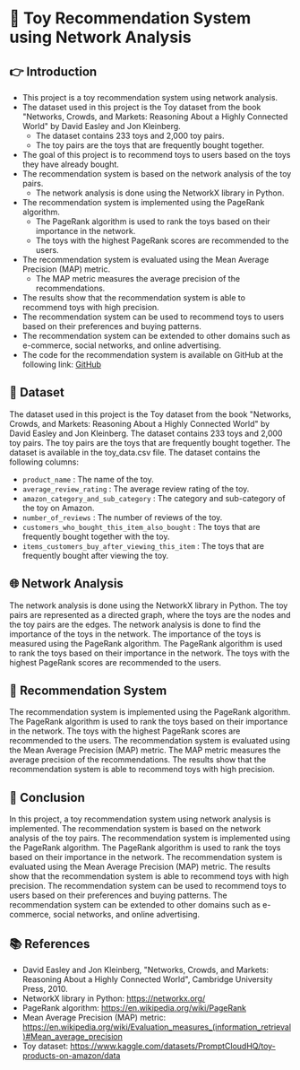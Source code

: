 # 📌 Toy Recommendation System using Network Analysis
## 👉 Introduction
* This project is a toy recommendation system using network analysis.
* The dataset used in this project is the Toy dataset from the book "Networks, Crowds, and Markets: Reasoning About a Highly Connected World" by David Easley and Jon Kleinberg.
    * The dataset contains 233 toys and 2,000 toy pairs.
    * The toy pairs are the toys that are frequently bought together.
* The goal of this project is to recommend toys to users based on the toys they have already bought.
* The recommendation system is based on the network analysis of the toy pairs.
    * The network analysis is done using the NetworkX library in Python.
* The recommendation system is implemented using the PageRank algorithm.
    * The PageRank algorithm is used to rank the toys based on their importance in the network.
    * The toys with the highest PageRank scores are recommended to the users.
* The recommendation system is evaluated using the Mean Average Precision (MAP) metric.
    * The MAP metric measures the average precision of the recommendations.
* The results show that the recommendation system is able to recommend toys with high precision.
* The recommendation system can be used to recommend toys to users based on their preferences and buying patterns.
* The recommendation system can be extended to other domains such as e-commerce, social networks, and online advertising.
* The code for the recommendation system is available on GitHub at the following link: [GitHub](https://github.com/omnikingzeno/toy-recommender-on-amazon)

## 📓 Dataset
The dataset used in this project is the Toy dataset from the book "Networks, Crowds, and Markets: Reasoning About a Highly Connected World" by David Easley and Jon Kleinberg. The dataset contains 233 toys and 2,000 toy pairs. The toy pairs are the toys that are frequently bought together. The dataset is available in the toy_data.csv file. The dataset contains the following columns:
- `product_name` : The name of the toy.
- `average_review_rating` : The average review rating of the toy.
- `amazon_category_and_sub_category` : The category and sub-category of the toy on Amazon.
- `number_of_reviews` : The number of reviews of the toy.
- `customers_who_bought_this_item_also_bought` : The toys that are frequently bought together with the toy.
- `items_customers_buy_after_viewing_this_item` : The toys that are frequently bought after viewing the toy.

## 🌐 Network Analysis
The network analysis is done using the NetworkX library in Python. The toy pairs are represented as a directed graph, where the toys are the nodes and the toy pairs are the edges. The network analysis is done to find the importance of the toys in the network. The importance of the toys is measured using the PageRank algorithm. The PageRank algorithm is used to rank the toys based on their importance in the network. The toys with the highest PageRank scores are recommended to the users.

## 🎯 Recommendation System
The recommendation system is implemented using the PageRank algorithm. The PageRank algorithm is used to rank the toys based on their importance in the network. The toys with the highest PageRank scores are recommended to the users. The recommendation system is evaluated using the Mean Average Precision (MAP) metric. The MAP metric measures the average precision of the recommendations. The results show that the recommendation system is able to recommend toys with high precision.

## 📝 Conclusion
In this project, a toy recommendation system using network analysis is implemented. The recommendation system is based on the network analysis of the toy pairs. The recommendation system is implemented using the PageRank algorithm. The PageRank algorithm is used to rank the toys based on their importance in the network. The recommendation system is evaluated using the Mean Average Precision (MAP) metric. The results show that the recommendation system is able to recommend toys with high precision. The recommendation system can be used to recommend toys to users based on their preferences and buying patterns. The recommendation system can be extended to other domains such as e-commerce, social networks, and online advertising.

## 📚 References
- David Easley and Jon Kleinberg, "Networks, Crowds, and Markets: Reasoning About a Highly Connected World", Cambridge University Press, 2010.
- NetworkX library in Python: https://networkx.org/
- PageRank algorithm: https://en.wikipedia.org/wiki/PageRank
- Mean Average Precision (MAP) metric: https://en.wikipedia.org/wiki/Evaluation_measures_(information_retrieval)#Mean_average_precision
- Toy dataset: https://www.kaggle.com/datasets/PromptCloudHQ/toy-products-on-amazon/data